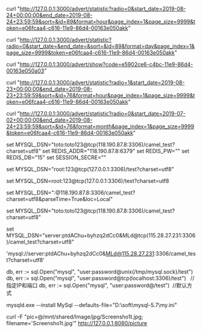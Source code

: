 
curl "http://127.0.0.1:3000/advert/statistic?radio=0&start_date=2019-08-24+00:00:00&end_date=2019-08-24+23:59:59&sort=&id=89&format=hour&page_index=1&page_size=9999&token=e06fcaa4-c616-11e9-86d4-00163e050akk"



curl "http://127.0.0.1:3000/advert/statistic?radio=0&start_date=&end_date=&sort=&id=89&format=day&page_index=1&page_size=9999&token=e06fcaa4-c616-11e9-86d4-00163e050akk"



curl "http://127.0.0.1:3000/advert/show?code=e5902ce6-c4bc-11e9-86d4-00163e050a03"



curl "http://127.0.0.1:3000/advert/statistic?radio=1&start_date=2019-08-23+00:00:00&end_date=2019-08-23+23:59:59&sort=&id=76&format=hour&page_index=1&page_size=9999&token=e06fcaa4-c616-11e9-86d4-00163e050akk"



curl "http://127.0.0.1:3000/advert/statistic?radio=0&start_date=2019-07-02+00:00:00&end_date=2019-08-24+23:59:59&sort=&id=76&format=month&page_index=1&page_size=9999&token=e06fcaa4-c616-11e9-86d4-00163e050akk"



set MYSQL_DSN="toto:toto123@tcp(118.190.87.8:3306)/camel_test?charset=utf8"
set REDIS_ADDR="118.190.87.8:6379"
set REDIS_PW=""
set REDIS_DB="15"
set SESSION_SECRE=""

set MYSQL_DSN="root:123@tcp(127.0.0.1:3306)/test?charset=utf8"


set MYSQL_DSN=root:123@tcp(127.0.0.1:3306)/test?charset=utf8


set MYSQL_DSN="<toto>:<toto123>@118.190.87.8:3306/camel_test?charset=utf8&parseTime=True&loc=Local"


set MYSQL_DSN="toto:toto123@tcp(118.190.87.8:3306)/camel_test?charset=utf8"

set MYSQL_DSN="server:ptdAChu+byhzq2dCc0&MLd@tcp(115.28.27.231:3306)/camel_test?charset=utf8"

'mysql://server:ptdAChu+byhzq2dCc0&MLd@115.28.27.231:3306/camel_test?charset=utf8'


db, err := sql.Open("mysql", "user:password@unix(/tmp/mysql.sock)/test")
db, err := sql.Open("mysql", "user:password@tcp(localhost:3306)/test")   //指定IP和端口
db, err := sql.Open("mysql", "user:password@/test")  //默认方式

mysqld.exe --install MySql --defaults-file="D:\soft\mysql-5.7\my.ini"



curl 
-F "pic=@/mnt/shared/Image/jpg/Screensho1t.jpg; filename='Screensho1t.jpg'" 
http://127.0.0.1:8080/picture




